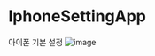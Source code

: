 # IphoneSettingApp
아이폰 기본 설정 
![image](https://user-images.githubusercontent.com/110437548/229293716-6f1434bc-bfe9-4655-adea-9a2ad2f75e4a.png)
